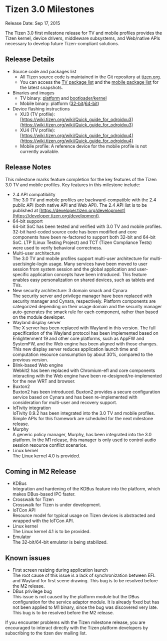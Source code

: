 

# Tizen 3.0 Milestones

Release Date: Sep 17, 2015

The Tizen 3.0 first milestone release for TV and mobile profiles provides the Tizen kernel, device drivers, middleware subsystems, and Web/native APIs necessary to develop future Tizen-compliant solutions.

## Release Details

- Source code and packages list
  - All Tizen source code is maintained in the Git repository at [tizen.org](https://review.tizen.org/git/).
  - You can access the [TV package list](http://download.tizen.org/releases/milestone/tizen/tv-3.0.m1/tizen-tv_20150914.3/images/arm-wayland/tv-wayland-armv7l-odroidu3/tizen-tv_20150914.3_tv-wayland-armv7l-odroidu3.packages) and the [mobile package list](http://download.tizen.org/releases/milestone/tizen/mobile-3.0.m1/tizen-mobile_20150914.3/images/arm64-wayland/mobile-wayland-arm64-n4/tizen-mobile_20150914.3_mobile-wayland-arm64-n4.packages) for the latest snapshots.
- Binaries and images
  - TV binary: [platform](http://download.tizen.org/releases/milestone/tizen/tv-3.0.m1/tizen-tv_20150914.3/images/arm-wayland/tv-wayland-armv7l-odroidu3/tizen-tv_20150914.3_tv-wayland-armv7l-odroidu3.tar.gz) and [bootloader/kernel](http://download.tizen.org/releases/milestone/tizen/tv-3.0.m1/tizen-tv_20150914.3/images/arm-wayland/tv-boot-armv7l-odroidxu3/tizen-tv_20150914.3_tv-boot-armv7l-odroidxu3.tar.gz)
  - Mobile binary: platform ([32-bit](http://download.tizen.org/releases/milestone/tizen/mobile-3.0.m1/tizen-mobile_20150914.3/images/arm-wayland/mobile-wayland-armv7l-n4/tizen-mobile_20150914.3_mobile-wayland-armv7l-n4.tar.gz)/[64-bit](http://download.tizen.org/releases/milestone/tizen/mobile-3.0.m1/tizen-mobile_20150914.3/images/arm64-wayland/mobile-wayland-arm64-n4/tizen-mobile_20150914.3_mobile-wayland-arm64-n4.tar.gz))
- Device flashing instructions
  - XU3 (TV profile): [https://wiki.tizen.org/wiki/Quick_guide_for_odroidxu3](https://wiki.tizen.org/wiki/Quick_guide_for_odroidxu3)
  - XU4 (TV profile): [https://wiki.tizen.org/wiki/Quick_guide_for_odroidxu4](https://wiki.tizen.org/wiki/Quick_guide_for_odroidxu4)
  - Mobile profile: A reference device for the mobile profile is not currently available.

## Release Notes

This milestone marks feature completion for the key features of the Tizen 3.0 TV and mobile profiles. Key features in this milestone include:

- 2.4 API compatibility  
The 3.0 TV and mobile profiles are backward-compatible with the 2.4 public API (both native API and Web API). The 2.4 API list is to be published at [https://developer.tizen.org/development](https://developer.tizen.org/development).
- 64-bit support  
64-bit SoC has been tested and verified with 3.0 TV and mobile profiles. 32-bit hard-coded source code has been modified and core components have been re-factored to support both 32-bit and 64-bit SoC. LTP (Linux Testing Project) and TCT (Tizen Compliance Tests) were used to verify behavioral correctness.
- Multi-user architecture  
The 3.0 TV and mobile profiles support multi-user architecture for multi-user/single-login usage. Many services have been moved to user session from system session and the global application and user-specific application concepts have been introduced. This feature enables easy personalization on shared devices, such as tablets and TVs.
- New security architecture: 3 domain smack and Cynara  
The security server and privilege manager have been replaced with security manager and Cynara, respectively. Platform components are categorized depending on their usage domain and the security manager auto-generates the smack rule for each component, rather than based on the module developer.
- Wayland display server  
The X server has been replaced with Wayland in this version. The full specification of the Wayland protocol has been implemented based on Enlightenment 19 and other core platforms, such as AppFW and SystemFW, and the Web engine has been aligned with those changes. This new display server reduces application launch time and computation resource consumption by about 30%, compared to the previous version.
- Blink-based Web engine  
Webkit2 has been replaced with Chromium-efl and core components interacting with the Web engine have been re-designed/re-implemented for the new WRT and browser.
- Buxton2  
Buxton2 has been introduced. Buxton2 provides a secure configuration service based on Cynara and has been re-implemented with consideration for multi-user and recovery support.
- IoTivity integration  
IoTivity 0.9.2 has been integrated into the 3.0 TV and mobile profiles. Simple APIs for this framework are scheduled for the next milestone release.
- Murphy  
A generic policy manager, Murphy, has been integrated into the 3.0 platform. In the M1 release, this manager is only used to control audio session resource conflict scenarios.
- Linux kernel  
The Linux kernel 4.0 is provided.

## Coming in M2 Release

- KDBus  
Integration and hardening of the KDBus feature into the platform, which makes DBus-based IPC faster.
- Crosswalk for Tizen  
Crosswalk for Tizen is under development.
- IoTCon API  
Resource model for typical usage on Tizen devices is abstracted and wrapped with the IoTCon API.
- Linux kernel  
The Linux kernel 4.1 is to be provided.
- Emulator  
The 32-bit/64-bit emulator is being stabilized.

## Known issues

- First screen resizing during application launch  
The root cause of this issue is a lack of synchronization between EFL and Wayland for first scene drawing. This bug is to be resolved before the M2 release.
- DBus privilege bug  
This issue is not caused by the platform module but the DBus configuration for the service adaptor module. It is already fixed but has not been applied to M1 binary, since the bug was discovered very late. This bug is to be resolved before the M2 release.

If you encounter problems with the Tizen milestone release, you are encouraged to interact directly with the Tizen platform developers by subscribing to the tizen dev mailing list.